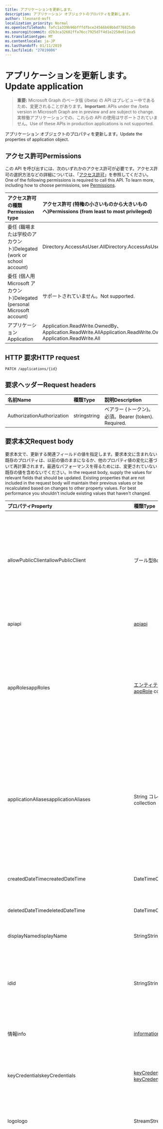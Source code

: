 ```yaml
---
title: アプリケーションを更新します。
description: アプリケーション オブジェクトのプロパティを更新します。
author: lleonard-msft
localization_priority: Normal
ms.openlocfilehash: fafc1a339b96bfffdfbce24566b69bbd776825db
ms.sourcegitcommit: d2b3ca32602ffa76cc7925d7f4d1e2258e611ea5
ms.translationtype: MT
ms.contentlocale: ja-JP
ms.lasthandoff: 01/11/2019
ms.locfileid: "27819006"
---
```

# <a name="update-application"></a><span data-ttu-id="0b67a-103">アプリケーションを更新します。</span><span class="sxs-lookup"><span data-stu-id="0b67a-103">Update application</span></span>

> <span data-ttu-id="0b67a-104">**重要:** Microsoft Graph のベータ版 (/beta) の API はプレビュー中であるため、変更されることがあります。</span><span class="sxs-lookup"><span data-stu-id="0b67a-104">**Important:** APIs under the /beta version in Microsoft Graph are in preview and are subject to change.</span></span> <span data-ttu-id="0b67a-105">実稼働アプリケーションでの、これらの API の使用はサポートされていません。</span><span class="sxs-lookup"><span data-stu-id="0b67a-105">Use of these APIs in production applications is not supported.</span></span>

<span data-ttu-id="0b67a-106">アプリケーション オブジェクトのプロパティを更新します。</span><span class="sxs-lookup"><span data-stu-id="0b67a-106">Update the properties of application object.</span></span>
## <a name="permissions"></a><span data-ttu-id="0b67a-107">アクセス許可</span><span class="sxs-lookup"><span data-stu-id="0b67a-107">Permissions</span></span>
<span data-ttu-id="0b67a-p102">この API を呼び出すには、次のいずれかのアクセス許可が必要です。アクセス許可の選択方法などの詳細については、「[アクセス許可](/graph/permissions-reference)」を参照してください。</span><span class="sxs-lookup"><span data-stu-id="0b67a-p102">One of the following permissions is required to call this API. To learn more, including how to choose permissions, see [Permissions](/graph/permissions-reference).</span></span>


|<span data-ttu-id="0b67a-110">アクセス許可の種類</span><span class="sxs-lookup"><span data-stu-id="0b67a-110">Permission type</span></span>      | <span data-ttu-id="0b67a-111">アクセス許可 (特権の小さいものから大きいものへ)</span><span class="sxs-lookup"><span data-stu-id="0b67a-111">Permissions (from least to most privileged)</span></span>              |
|:--------------------|:---------------------------------------------------------|
|<span data-ttu-id="0b67a-112">委任 (職場または学校のアカウント)</span><span class="sxs-lookup"><span data-stu-id="0b67a-112">Delegated (work or school account)</span></span> |  <span data-ttu-id="0b67a-113">Directory.AccessAsUser.All</span><span class="sxs-lookup"><span data-stu-id="0b67a-113">Directory.AccessAsUser.All</span></span>    |
|<span data-ttu-id="0b67a-114">委任 (個人用 Microsoft アカウント)</span><span class="sxs-lookup"><span data-stu-id="0b67a-114">Delegated (personal Microsoft account)</span></span> | <span data-ttu-id="0b67a-115">サポートされていません。</span><span class="sxs-lookup"><span data-stu-id="0b67a-115">Not supported.</span></span>    |
|<span data-ttu-id="0b67a-116">アプリケーション</span><span class="sxs-lookup"><span data-stu-id="0b67a-116">Application</span></span> | <span data-ttu-id="0b67a-117">Application.ReadWrite.OwnedBy、Application.ReadWrite.All</span><span class="sxs-lookup"><span data-stu-id="0b67a-117">Application.ReadWrite.OwnedBy, Application.ReadWrite.All</span></span> |

## <a name="http-request"></a><span data-ttu-id="0b67a-118">HTTP 要求</span><span class="sxs-lookup"><span data-stu-id="0b67a-118">HTTP request</span></span>
<!-- { "blockType": "ignored" } -->
```http
PATCH /applications/{id}
```
## <a name="request-headers"></a><span data-ttu-id="0b67a-119">要求ヘッダー</span><span class="sxs-lookup"><span data-stu-id="0b67a-119">Request headers</span></span>
| <span data-ttu-id="0b67a-120">名前</span><span class="sxs-lookup"><span data-stu-id="0b67a-120">Name</span></span>       | <span data-ttu-id="0b67a-121">種類</span><span class="sxs-lookup"><span data-stu-id="0b67a-121">Type</span></span> | <span data-ttu-id="0b67a-122">説明</span><span class="sxs-lookup"><span data-stu-id="0b67a-122">Description</span></span>|
|:-----------|:------|:----------|
| <span data-ttu-id="0b67a-123">Authorization</span><span class="sxs-lookup"><span data-stu-id="0b67a-123">Authorization</span></span>  | <span data-ttu-id="0b67a-124">string</span><span class="sxs-lookup"><span data-stu-id="0b67a-124">string</span></span>  | <span data-ttu-id="0b67a-p103">ベアラー {トークン}。必須。</span><span class="sxs-lookup"><span data-stu-id="0b67a-p103">Bearer {token}. Required.</span></span>  |

## <a name="request-body"></a><span data-ttu-id="0b67a-127">要求本文</span><span class="sxs-lookup"><span data-stu-id="0b67a-127">Request body</span></span>
<span data-ttu-id="0b67a-p104">要求本文で、更新する関連フィールドの値を指定します。要求本文に含まれない既存のプロパティは、以前の値のままになるか、他のプロパティ値の変化に基づいて再計算されます。最適なパフォーマンスを得るためには、変更されていない既存の値を含めないでください。</span><span class="sxs-lookup"><span data-stu-id="0b67a-p104">In the request body, supply the values for relevant fields that should be updated. Existing properties that are not included in the request body will maintain their previous values or be recalculated based on changes to other property values. For best performance you shouldn't include existing values that haven't changed.</span></span>

| <span data-ttu-id="0b67a-131">プロパティ</span><span class="sxs-lookup"><span data-stu-id="0b67a-131">Property</span></span>     | <span data-ttu-id="0b67a-132">種類</span><span class="sxs-lookup"><span data-stu-id="0b67a-132">Type</span></span>   |<span data-ttu-id="0b67a-133">説明</span><span class="sxs-lookup"><span data-stu-id="0b67a-133">Description</span></span>|
|:---------------|:--------|:----------|
|<span data-ttu-id="0b67a-134">allowPublicClient</span><span class="sxs-lookup"><span data-stu-id="0b67a-134">allowPublicClient</span></span>|<span data-ttu-id="0b67a-135">ブール型</span><span class="sxs-lookup"><span data-stu-id="0b67a-135">Boolean</span></span>| <span data-ttu-id="0b67a-136">アプリケーションは、パブリック クライアントとして動作できるかどうかを指定します。</span><span class="sxs-lookup"><span data-stu-id="0b67a-136">Specifies if the application can act as a public client.</span></span> <span data-ttu-id="0b67a-137">たとえば、モバイル デバイスで実行されているインストール済みのアプリケーションです。</span><span class="sxs-lookup"><span data-stu-id="0b67a-137">For example,  an installed application running on a mobile device.</span></span> <span data-ttu-id="0b67a-138">既定値は *false* です。</span><span class="sxs-lookup"><span data-stu-id="0b67a-138">Default value is *false*.</span></span> |
|<span data-ttu-id="0b67a-139">api</span><span class="sxs-lookup"><span data-stu-id="0b67a-139">api</span></span>|[<span data-ttu-id="0b67a-140">api</span><span class="sxs-lookup"><span data-stu-id="0b67a-140">api</span></span>](../resources/api.md)| <span data-ttu-id="0b67a-141">API アプリケーションの設定を指定します。</span><span class="sxs-lookup"><span data-stu-id="0b67a-141">Specifies settings for an API application.</span></span> |
|<span data-ttu-id="0b67a-142">appRoles</span><span class="sxs-lookup"><span data-stu-id="0b67a-142">appRoles</span></span>|<span data-ttu-id="0b67a-143">[エンティティ](../resources/approle.md)のコレクション</span><span class="sxs-lookup"><span data-stu-id="0b67a-143">[appRole](../resources/approle.md) collection</span></span>|<span data-ttu-id="0b67a-144">アプリケーションが宣言されているアプリケーション ロールのコレクションです。</span><span class="sxs-lookup"><span data-stu-id="0b67a-144">The collection of application roles that an application may declare.</span></span> <span data-ttu-id="0b67a-145">これらのロールは、ユーザー、グループ、またはサービス ・ プリンシパルを指定できます。</span><span class="sxs-lookup"><span data-stu-id="0b67a-145">These roles can be assigned to users, groups, or service principals.</span></span> <span data-ttu-id="0b67a-146">null 許容ではありません。</span><span class="sxs-lookup"><span data-stu-id="0b67a-146">Not nullable.</span></span>|
|<span data-ttu-id="0b67a-147">applicationAliases</span><span class="sxs-lookup"><span data-stu-id="0b67a-147">applicationAliases</span></span>|<span data-ttu-id="0b67a-148">String コレクション</span><span class="sxs-lookup"><span data-stu-id="0b67a-148">String collection</span></span>| <span data-ttu-id="0b67a-149">アプリケーションを識別する Uri。</span><span class="sxs-lookup"><span data-stu-id="0b67a-149">The URIs that identify the application.</span></span> <span data-ttu-id="0b67a-150">詳細情報は、「[アプリケーションのオブジェクトおよびオブジェクトのサービス プリンシパル](https://azure.microsoft.com/documentation/articles/active-directory-application-objects/)です。</span><span class="sxs-lookup"><span data-stu-id="0b67a-150">For more information see, [Application Objects and Service Principal Objects](https://azure.microsoft.com/documentation/articles/active-directory-application-objects/).</span></span> <span data-ttu-id="0b67a-151">*Any*演算子は、複数値を持つプロパティのフィルター式に必要です。</span><span class="sxs-lookup"><span data-stu-id="0b67a-151">The *any* operator is required for filter expressions on multi-valued properties.</span></span> <span data-ttu-id="0b67a-152">null 許容ではありません。</span><span class="sxs-lookup"><span data-stu-id="0b67a-152">Not nullable.</span></span> |
|<span data-ttu-id="0b67a-153">createdDateTime</span><span class="sxs-lookup"><span data-stu-id="0b67a-153">createdDateTime</span></span>|<span data-ttu-id="0b67a-154">DateTimeOffset</span><span class="sxs-lookup"><span data-stu-id="0b67a-154">DateTimeOffset</span></span>| <span data-ttu-id="0b67a-155">日付と時刻、アプリケーションが登録されています。</span><span class="sxs-lookup"><span data-stu-id="0b67a-155">The date and time the application was registered.</span></span> |
|<span data-ttu-id="0b67a-156">deletedDateTime</span><span class="sxs-lookup"><span data-stu-id="0b67a-156">deletedDateTime</span></span>|<span data-ttu-id="0b67a-157">DateTimeOffset</span><span class="sxs-lookup"><span data-stu-id="0b67a-157">DateTimeOffset</span></span>| <span data-ttu-id="0b67a-158">日付と時刻、アプリケーションが削除されました。</span><span class="sxs-lookup"><span data-stu-id="0b67a-158">The date and time the application was deleted.</span></span> |
|<span data-ttu-id="0b67a-159">displayName</span><span class="sxs-lookup"><span data-stu-id="0b67a-159">displayName</span></span>|<span data-ttu-id="0b67a-160">String</span><span class="sxs-lookup"><span data-stu-id="0b67a-160">String</span></span>|<span data-ttu-id="0b67a-161">アプリケーションの表示名です。</span><span class="sxs-lookup"><span data-stu-id="0b67a-161">The display name for the application.</span></span> |
|<span data-ttu-id="0b67a-162">id</span><span class="sxs-lookup"><span data-stu-id="0b67a-162">id</span></span>|<span data-ttu-id="0b67a-163">String</span><span class="sxs-lookup"><span data-stu-id="0b67a-163">String</span></span>|<span data-ttu-id="0b67a-164">アプリケーションの一意の識別子です。</span><span class="sxs-lookup"><span data-stu-id="0b67a-164">The unique identifier for the application.</span></span> <span data-ttu-id="0b67a-165">[directoryObject](../resources/directoryobject.md) から継承されます。</span><span class="sxs-lookup"><span data-stu-id="0b67a-165">Inherited from [directoryObject](../resources/directoryobject.md).</span></span> <span data-ttu-id="0b67a-166">キー。</span><span class="sxs-lookup"><span data-stu-id="0b67a-166">Key.</span></span> <span data-ttu-id="0b67a-167">null 許容ではありません。</span><span class="sxs-lookup"><span data-stu-id="0b67a-167">Not nullable.</span></span> <span data-ttu-id="0b67a-168">読み取り専用です。</span><span class="sxs-lookup"><span data-stu-id="0b67a-168">Read-only.</span></span> |
|<span data-ttu-id="0b67a-169">情報</span><span class="sxs-lookup"><span data-stu-id="0b67a-169">info</span></span>|[<span data-ttu-id="0b67a-170">informationalUrl</span><span class="sxs-lookup"><span data-stu-id="0b67a-170">informationalUrl</span></span>](../resources/informationalurl.md)| <span data-ttu-id="0b67a-171">アプリケーションの基本的なプロファイル情報です。</span><span class="sxs-lookup"><span data-stu-id="0b67a-171">Basic profile information of the application.</span></span> | <span data-ttu-id="0b67a-172">デスクトップやモバイル デバイスなどのインストールされているクライアントの設定を指定します。</span><span class="sxs-lookup"><span data-stu-id="0b67a-172">Specifies settings for installed clients such as desktop or mobile devices.</span></span> |
|<span data-ttu-id="0b67a-173">keyCredentials</span><span class="sxs-lookup"><span data-stu-id="0b67a-173">keyCredentials</span></span>|<span data-ttu-id="0b67a-174">[keyCredential](../resources/keycredential.md)コレクション</span><span class="sxs-lookup"><span data-stu-id="0b67a-174">[keyCredential](../resources/keycredential.md) collection</span></span>|<span data-ttu-id="0b67a-175">しないアプリケーションに関連付けられているキーの資格情報のコレクション null 許容型です。</span><span class="sxs-lookup"><span data-stu-id="0b67a-175">The collection of key credentials associated with the application Not nullable.</span></span> |
|<span data-ttu-id="0b67a-176">logo</span><span class="sxs-lookup"><span data-stu-id="0b67a-176">logo</span></span>|<span data-ttu-id="0b67a-177">Stream</span><span class="sxs-lookup"><span data-stu-id="0b67a-177">Stream</span></span>|<span data-ttu-id="0b67a-178">アプリケーションのメインのロゴです。</span><span class="sxs-lookup"><span data-stu-id="0b67a-178">The main logo for the application.</span></span> <span data-ttu-id="0b67a-179">null 許容ではありません。</span><span class="sxs-lookup"><span data-stu-id="0b67a-179">Not nullable.</span></span> |
|<span data-ttu-id="0b67a-180">orgRestrictions</span><span class="sxs-lookup"><span data-stu-id="0b67a-180">orgRestrictions</span></span>|<span data-ttu-id="0b67a-181">String コレクション</span><span class="sxs-lookup"><span data-stu-id="0b67a-181">String collection</span></span>| <span data-ttu-id="0b67a-182">組織 tenantIds をアプリケーションに制限されます。</span><span class="sxs-lookup"><span data-stu-id="0b67a-182">The organizational tenantIds to which the application is restricted.</span></span>  <span data-ttu-id="0b67a-183">コレクションが空の場合は、アプリケーションは、マルチ テナント型 (制限されていないです)。</span><span class="sxs-lookup"><span data-stu-id="0b67a-183">If the collection is empty, the application is multi-tenant (not restricted).</span></span> <span data-ttu-id="0b67a-184">コレクションには、tenantIds が含まれている、アプリケーションは、コレクション内の組織の tenantIds に制限されます。</span><span class="sxs-lookup"><span data-stu-id="0b67a-184">If the collection contains tenantIds, the application is restricted to the organizational tenantIds in the collection.</span></span> <span data-ttu-id="0b67a-185">他のテナントがアプリケーションが登録されている tenantId ではありませんを指定すると、アプリケーションの tenantId が間接的に含まれていることを意味します。</span><span class="sxs-lookup"><span data-stu-id="0b67a-185">Specifying other tenants but not the tenantId where the application is registered implies that the application's own tenantId is indirectly included.</span></span> |
|<span data-ttu-id="0b67a-186">passwordCredentials</span><span class="sxs-lookup"><span data-stu-id="0b67a-186">passwordCredentials</span></span>|<span data-ttu-id="0b67a-187">[passwordCredential](../resources/passwordcredential.md)コレクション</span><span class="sxs-lookup"><span data-stu-id="0b67a-187">[passwordCredential](../resources/passwordcredential.md) collection</span></span>|<span data-ttu-id="0b67a-188">アプリケーションに関連付けられているパスワード資格情報のコレクションです。</span><span class="sxs-lookup"><span data-stu-id="0b67a-188">The collection of password credentials associated with the application.</span></span> <span data-ttu-id="0b67a-189">null 許容ではありません。</span><span class="sxs-lookup"><span data-stu-id="0b67a-189">Not nullable.</span></span>|
|<span data-ttu-id="0b67a-190">preAuthorizedApplications</span><span class="sxs-lookup"><span data-stu-id="0b67a-190">preAuthorizedApplications</span></span>|<span data-ttu-id="0b67a-191">[preAuthorizedApplication](../resources/preauthorizedapplication.md)コレクション</span><span class="sxs-lookup"><span data-stu-id="0b67a-191">[preAuthorizedApplication](../resources/preauthorizedapplication.md) collection</span></span>| <span data-ttu-id="0b67a-192">アプリケーションと暗黙的な同意を要求されたアクセス許可の一覧です。</span><span class="sxs-lookup"><span data-stu-id="0b67a-192">Lists applications and requested permissions for implicit consent.</span></span> <span data-ttu-id="0b67a-193">管理者がアプリケーションに同意を提供する必要があります。</span><span class="sxs-lookup"><span data-stu-id="0b67a-193">Requires an admin to have provided consent to the application.</span></span> <span data-ttu-id="0b67a-194">preAuthorizedApplications では、ユーザーが要求されたアクセス許可に同意するものは必要ありません。</span><span class="sxs-lookup"><span data-stu-id="0b67a-194">preAuthorizedApplications do not require the user to consent to the requested permissions.</span></span> <span data-ttu-id="0b67a-195">PreAuthorizedApplications に記載されているアクセス許可では、ユーザーの同意は必要ありません。</span><span class="sxs-lookup"><span data-stu-id="0b67a-195">Permissions listed in preAuthorizedApplications do not require user consent.</span></span> <span data-ttu-id="0b67a-196">ただし、preAuthorizedApplications に記載されていない追加の要求されたアクセス許可は、ユーザーの同意を必要とします。</span><span class="sxs-lookup"><span data-stu-id="0b67a-196">However, any additional requested permissions not listed in preAuthorizedApplications require user consent.</span></span> |
|<span data-ttu-id="0b67a-197">requiredResourceAccess</span><span class="sxs-lookup"><span data-stu-id="0b67a-197">requiredResourceAccess</span></span>|<span data-ttu-id="0b67a-198">[requiredResourceAccess](../resources/requiredresourceaccess.md)コレクション</span><span class="sxs-lookup"><span data-stu-id="0b67a-198">[requiredResourceAccess](../resources/requiredresourceaccess.md) collection</span></span>|<span data-ttu-id="0b67a-199">このアプリケーションへのアクセスと、OAuth アクセス許可のスコープおよび各リソースの下に必要なアプリケーション ロールのセットを必要とするリソースを指定します。</span><span class="sxs-lookup"><span data-stu-id="0b67a-199">Specifies resources that this application requires access to and the set of OAuth permission scopes and application roles that it needs under each of those resources.</span></span> <span data-ttu-id="0b67a-200">必要なリソースへのアクセスのこの前の構成では、同意の経験をドライブします。</span><span class="sxs-lookup"><span data-stu-id="0b67a-200">This pre-configuration of required resource access drives the consent experience.</span></span> <span data-ttu-id="0b67a-201">null 許容ではありません。</span><span class="sxs-lookup"><span data-stu-id="0b67a-201">Not nullable.</span></span>|
|<span data-ttu-id="0b67a-202">タグの前に追加されるマークアップ</span><span class="sxs-lookup"><span data-stu-id="0b67a-202">tags</span></span>|<span data-ttu-id="0b67a-203">String コレクション</span><span class="sxs-lookup"><span data-stu-id="0b67a-203">String collection</span></span>| <span data-ttu-id="0b67a-204">分類し、アプリケーションの識別に使用できるカスタム文字列。</span><span class="sxs-lookup"><span data-stu-id="0b67a-204">Custom strings that can be used to categorize and identify the application.</span></span> |
|<span data-ttu-id="0b67a-205">web</span><span class="sxs-lookup"><span data-stu-id="0b67a-205">web</span></span>|[<span data-ttu-id="0b67a-206">web</span><span class="sxs-lookup"><span data-stu-id="0b67a-206">web</span></span>](../resources/web.md)| <span data-ttu-id="0b67a-207">Web アプリケーションの設定を指定します。</span><span class="sxs-lookup"><span data-stu-id="0b67a-207">Specifies settings for a web application.</span></span> |

## <a name="response"></a><span data-ttu-id="0b67a-208">応答</span><span class="sxs-lookup"><span data-stu-id="0b67a-208">Response</span></span>

<span data-ttu-id="0b67a-209">かどうかは成功すると、このメソッドが返されます、`204 No Content`応答コードは、戻り値も、応答の本体で、です。</span><span class="sxs-lookup"><span data-stu-id="0b67a-209">If successful, this method returns a `204 No Content` response code and does not return anything in the response body.</span></span>
## <a name="example"></a><span data-ttu-id="0b67a-210">例</span><span class="sxs-lookup"><span data-stu-id="0b67a-210">Example</span></span>
##### <a name="request"></a><span data-ttu-id="0b67a-211">要求</span><span class="sxs-lookup"><span data-stu-id="0b67a-211">Request</span></span>
<span data-ttu-id="0b67a-212">以下は、要求の例です。</span><span class="sxs-lookup"><span data-stu-id="0b67a-212">Here is an example of the request.</span></span>
<!-- {
  "blockType": "request",
  "name": "update_application"
}-->
```http
PATCH https://graph.microsoft.com/beta/applications/{id}
Content-type: application/json
Content-length: 72

{
  "allowPublicClient": false,
  "displayName": "New display name"
}
```
##### <a name="response"></a><span data-ttu-id="0b67a-213">応答</span><span class="sxs-lookup"><span data-stu-id="0b67a-213">Response</span></span>
<span data-ttu-id="0b67a-214">注: 簡潔にするために、ここに示す応答オブジェクトは切り詰められている場合があります。</span><span class="sxs-lookup"><span data-stu-id="0b67a-214">Note: The response object shown here may be truncated for brevity.</span></span> 
<!-- {
  "blockType": "response",
  "truncated": true,
  "@odata.type": "microsoft.graph.application"
} -->
```http
HTTP/1.1 204 No Content
```

<!-- uuid: 8fcb5dbc-d5aa-4681-8e31-b001d5168d79
2015-10-25 14:57:30 UTC -->
<!-- {
  "type": "#page.annotation",
  "description": "Update application",
  "keywords": "",
  "section": "documentation",
  "tocPath": ""
}-->
